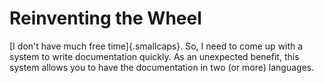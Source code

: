 # Reinventing the Wheel
[I don't have much free time]{.smallcaps}. So, I need to come up with a system to write documentation quickly. As an unexpected benefit, this system allows you to have the documentation in two (or more) languages.

